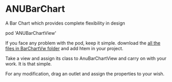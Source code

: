# ANUBarChart
A Bar Chart which provides complete flexibility in design


  pod 'ANUBarChartView'
  
  If you face any problem with the pod, keep it simple. download the [all the files in BarChartVw folder](https://github.com/AnubhabRay/ANUBarChart/tree/master/BarChartView/BarChartVw) and add htem in your project.
  
  Take a view and assign its class to AnuBarChartView and carry on with your work. It is that simple.
  
  For any modification, drag an outlet and assign the properties to your wish.
